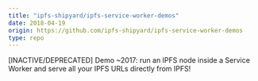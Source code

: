 ```yaml
---
title: "ipfs-shipyard/ipfs-service-worker-demos"
date: 2018-04-19
origin: https://github.com/ipfs-shipyard/ipfs-service-worker-demos
type: repo
---
```


[INACTIVE/DEPRECATED] Demo ~2017: run an IPFS node inside a Service Worker and serve all your IPFS URLs directly from IPFS! 